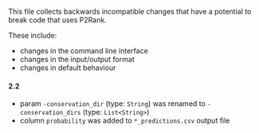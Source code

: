 
This file collects backwards incompatible changes that have a potential to break code that uses P2Rank.

These include:

* changes in the command line interface 
* changes in the input/output format
* changes in default behaviour



#### 2.2

* param `-conservation_dir` (type: `String`) was renamed to `-conservation_dirs` (type: `List<String>`)
* column `probability` was added to `*_predictions.csv` output file

